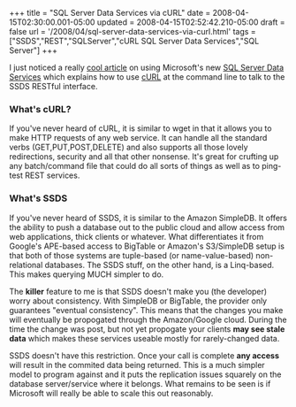 +++
title = "SQL Server Data Services via cURL"
date = 2008-04-15T02:30:00.001-05:00
updated = 2008-04-15T02:52:42.210-05:00
draft = false
url = '/2008/04/sql-server-data-services-via-curl.html'
tags = ["SSDS","REST","SQLServer","cURL SQL Server Data Services","SQL Server"]
+++

I just noticed a really [cool article](http://blogs.msdn.com/jcurrier/archive/2008/04/13/curl-ing-up-with-sql-server-data-services.aspx "Jeff Currier") on using Microsoft's new [SQL Server Data Services](http://www.microsoft.com/sql/dataservices/default.mspx "Your Data, Any Place, Any Time ") which explains how to use [cURL](http://curl.haxx.se/ "command-line URL") at the command line to talk to the SSDS RESTful interface.

### What's cURL?

If you've never heard of cURL, it is similar to wget in that it allows you to make HTTP requests of any web service. It can handle all the standard verbs (GET,PUT,POST,DELETE) and also supports all those lovely redirections, security and all that other nonsense. It's great for crufting up any batch/command file that could do all sorts of things as well as to ping-test REST services.

### What's SSDS

If you've never heard of SSDS, it is similar to the Amazon SimpleDB. It offers the ability to push a database out to the public cloud and allow access from web applications, thick clients or whatever. What differentiates it from Google's APE-based access to BigTable or Amazon's S3/SimpleDB setup is that both of those systems are tuple-based (or name-value-based) non-relational databases. The SSDS stuff, on the other hand, is a Linq-based. This makes querying MUCH simpler to do.

The **killer** feature to me is that SSDS doesn't make you (the developer) worry about consistency. With SimpleDB or BigTable, the provider only guarantees "eventual consistency". This means that the changes you make will eventually be propogated through the Amazon/Google cloud. During the time the change was post, but not yet propogate your clients **may see stale data** which makes these services useable mostly for rarely-changed data.

SSDS doesn't have this restriction. Once your call is complete **any access** will result in the commited data being returned. This is a much simpler model to program against and it puts the replication issues squarely on the database server/service where it belongs. What remains to be seen is if Microsoft will really be able to scale this out reasonably.

